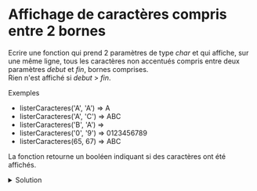 # Affichage de caractères compris entre 2 bornes
Ecrire une fonction qui prend 2 paramètres de type *char* et qui affiche, sur une même ligne, tous les caractères non accentués compris entre deux paramètres *debut* et *fin*, bornes comprises.
</br>Rien n'est affiché si *debut* > *fin*.

Exemples

- listerCaracteres('A', 'A') => A
- listerCaracteres('A', 'C') => ABC 
- listerCaracteres('B', 'A') => 
- listerCaracteres('0', '9') => 0123456789
- listerCaracteres(65, 67)   => ABC

La fonction retourne un booléen indiquant si des caractères ont été affichés.

<details>
<summary>Solution</summary>

~~~cpp
#include <cstdlib>
#include <iostream>

using namespace std;

bool listerCaracteres(char debut,
                      char fin);

int main() {
   int n;

   cout << "1) 'A' => 'A' : ";
   n = listerCaracteres('A', 'A');
   cout << endl;

   cout << "2) 'A' => 'C' : ";
   n = listerCaracteres('A', 'C');
   cout << endl;

   cout << "3) 'B' => 'A' : ";
   listerCaracteres('B', 'A');
   cout << endl;

   cout << "4) '0' => '9' : ";
   listerCaracteres('0', '9');
   cout << endl;

   cout << "5) 65  => 66  : ";
   listerCaracteres(65, 66);
   cout << endl;

   cout << "6) 147 => 155 : ";
   listerCaracteres('\x93', '\x9B');
   cout << endl;

   cout << "7) 120 => 127 : ";
   listerCaracteres(120, 127);
   cout << endl;

   cout << "8) 120 => 140 : ";
   listerCaracteres(120, 140);
   cout << endl;

   cout << endl;
   cout << "/!\\ DANGER" << endl;
   cout << "\tint(char(65))  : " << int(char(65))  << endl
        << "\tint(char(127)) : " << int(char(127)) << endl
        << "\tint(char(128)) : " << int(char(128)) << endl;
   cout << ".. sera vu plus tard dans le cours."   << endl;

   cout << endl;
   cout << "Fin des tests" << endl;
   return EXIT_SUCCESS;
}

//------------------------------------------------------------
bool listerCaracteres(char debut,
                      char fin) {

   // /!\ boucle infinie si signed char et fin=127
//   for (char c = a; c <= b; ++c)
//      cout << c;

   if(debut > fin)
      return false;

   int n = fin - debut + 1;
   for(int i = 0; i < n; ++i, ++debut) {
      cout << debut;
   }

   return true;
}

//
//      1) 'A' => 'A' : A
//      2) 'A' => 'C' : ABC
//      3) 'B' => 'A' :
//      4) '0' => '9' : 0123456789
//      5) 65  => 66  : AB
//      6) 147 => 155 : ���������
//      7) 120 => 127 : xyz{|}~
//      8) 120 => 140 :
//
//      /!\ DANGER
//      int(char(65))  : 65
//      int(char(127)) : 127
//      int(char(128)) : -128
//      int(char(140)) : -116
//      .. sera vu plus tard dans le cours.
//
//      Fin des tests

~~~
</details>
